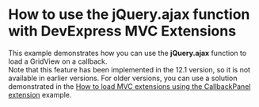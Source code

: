 # How to use the jQuery.ajax function with DevExpress MVC Extensions


<p>This example demonstrates how you can use the <strong>jQuery.ajax</strong> function to load a GridView on a callback.<br />
Note that this feature has been implemented in the 12.1 version, so it is not available in earlier versions. For older versions, you can use a solution demonstrated in the <a href="https://www.devexpress.com/Support/Center/p/E2927">How to load MVC extensions using the CallbackPanel extension</a> example.</p>

<br/>


